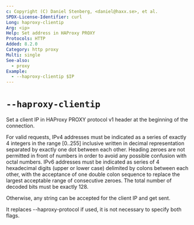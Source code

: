 ```yaml
---
c: Copyright (C) Daniel Stenberg, <daniel@haxx.se>, et al.
SPDX-License-Identifier: curl
Long: haproxy-clientip
Arg: <ip>
Help: Set address in HAProxy PROXY
Protocols: HTTP
Added: 8.2.0
Category: http proxy
Multi: single
See-also:
  - proxy
Example:
  - --haproxy-clientip $IP
---
```


# `--haproxy-clientip`

Set a client IP in HAProxy PROXY protocol v1 header at the beginning of the
connection.

For valid requests, IPv4 addresses must be indicated as a series of exactly
4 integers in the range [0..255] inclusive written in decimal representation
separated by exactly one dot between each other. Heading zeroes are not
permitted in front of numbers in order to avoid any possible confusion
with octal numbers. IPv6 addresses must be indicated as series of 4 hexadecimal
digits (upper or lower case) delimited by colons between each other, with the
acceptance of one double colon sequence to replace the largest acceptable range
of consecutive zeroes. The total number of decoded bits must be exactly 128.

Otherwise, any string can be accepted for the client IP and get sent.

It replaces --haproxy-protocol if used, it is not necessary to specify both flags.
